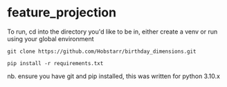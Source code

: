 # feature_projection

To run, cd into the directory you'd like to be in, either create a venv or run using your global environment

`git clone https://github.com/Hobstarr/birthday_dimensions.git`

`pip install -r requirements.txt`

nb. ensure you have git and pip installed, this was written for python 3.10.x

